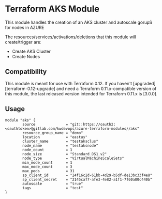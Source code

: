 # Terraform AKS Module

This module handles the creation of an AKS cluster and autoscale gorupS for nodes in AZURE 

The resources/services/activations/deletions that this module will create/trigger are:
- Create AKS Cluster
- Create Nodes


## Compatibility

This module is meant for use with Terraform 0.12. If you haven't
[upgraded][terraform-0.12-upgrade] and need a Terraform
0.11.x-compatible version of this module, the last released version
intended for Terraform 0.11.x is [3.0.0].

## Usage

```hcl
module "aks" {
        source              = "git::https://oauth2:<oauthtoken>@gitlab.com/kwdevops/azure-terraform-modules//aks"
        resource_group_name = "demo"
        location            = "eastus"
        cluster_name        = "testaksclus"
        node_name           = "testaksnode"
        node_count          = 1
        node_size           = "Standard_DS1_v2"
        node_type           = "VirtualMachineScaleSets"
        min_node_count      = 1
        max_node_count      = 3
        max_pods            = 31
        sp_client_id        = "24f16c2d-61bb-4d29-b5df-de13bc33f4e8"
        sp_client_secret    = "2145caf7-afe3-4e82-a1f1-7f60a80c440b"
        autoscale           = "true"
        tags                = "test"
}
```